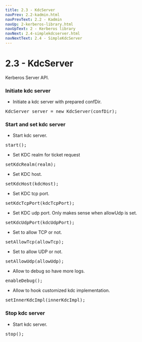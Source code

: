```yaml
---
title: 2.3 - KdcServer
navPrev: 2.2-kadmin.html
navPrevText: 2.2 - Kadmin
navUp: 2-kerberos-library.html
navUpText: 2 - Kerberos library
navNext: 2.4-simplekdcserver.html
navNextText: 2.4 - SimpleKdcServer
---
```

	
# 2.3 - KdcServer
Kerberos Server API.



### Initiate kdc server
* Initiate a kdc server with prepared confDir.
<pre>
KdcServer server = new KdcServer(confDir);
</pre>

### Start and set kdc server
* Start kdc server.
<pre>
start();
</pre>
* Set KDC realm for ticket request
<pre>
setKdcRealm(realm);
</pre>
* Set KDC host.
<pre>
setKdcHost(kdcHost);
</pre>
* Set KDC tcp port.
<pre>
setKdcTcpPort(kdcTcpPort);
</pre>
* Set KDC udp port. Only makes sense when allowUdp is set.
<pre>
setKdcUdpPort(kdcUdpPort);
</pre>
* Set to allow TCP or not.
<pre>
setAllowTcp(allowTcp);
</pre>
* Set to allow UDP or not.
<pre>
setAllowUdp(allowUdp);
</pre>
* Allow to debug so have more logs.
<pre>
enableDebug();
</pre>
* Allow to hook customized kdc implementation.
<pre>
setInnerKdcImpl(innerKdcImpl);
</pre>

### Stop kdc server
* Start kdc server.
<pre>
stop();
</pre>

